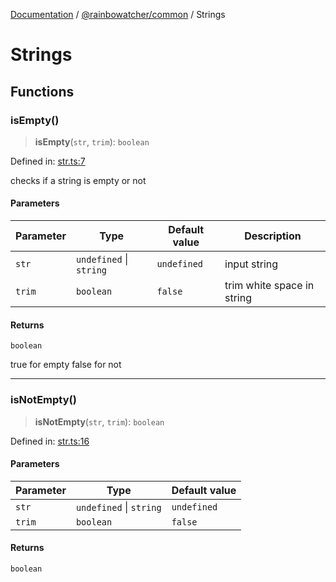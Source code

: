 [Documentation](../../README.md) / [@rainbowatcher/common](../README.md) / Strings

# Strings

## Functions

### isEmpty()

> **isEmpty**(`str`, `trim`): `boolean`

Defined in: [str.ts:7](https://github.com/rainbowatcher/js-utils/blob/863115a1625327043cdd04e9106ea4a32f58a369/packages/common/src/str.ts#L7)

checks if a string is empty or not

#### Parameters

| Parameter | Type                    | Default value | Description                |
| --------- | ----------------------- | ------------- | -------------------------- |
| `str`     | `undefined` \| `string` | `undefined`   | input string               |
| `trim`    | `boolean`               | `false`       | trim white space in string |

#### Returns

`boolean`

true for empty false for not

---

### isNotEmpty()

> **isNotEmpty**(`str`, `trim`): `boolean`

Defined in: [str.ts:16](https://github.com/rainbowatcher/js-utils/blob/863115a1625327043cdd04e9106ea4a32f58a369/packages/common/src/str.ts#L16)

#### Parameters

| Parameter | Type                    | Default value |
| --------- | ----------------------- | ------------- |
| `str`     | `undefined` \| `string` | `undefined`   |
| `trim`    | `boolean`               | `false`       |

#### Returns

`boolean`
